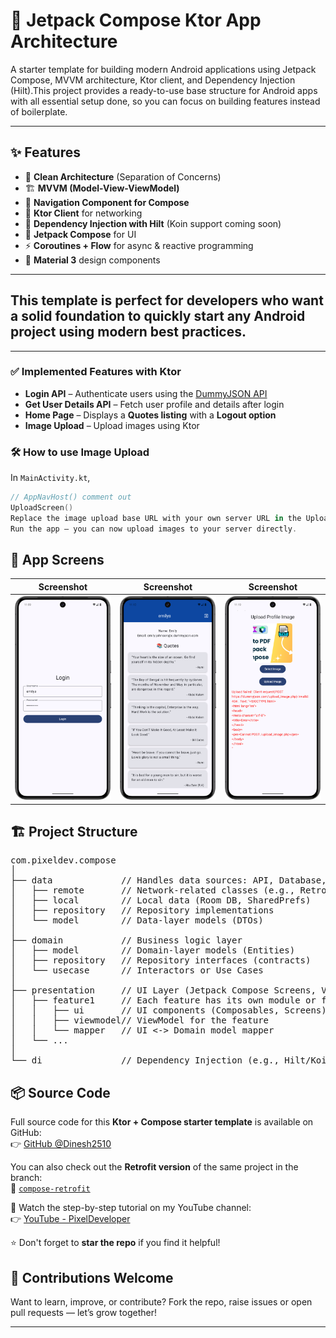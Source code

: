 # 🚀 Jetpack Compose Ktor App Architecture


A starter template for building modern Android applications using Jetpack Compose, MVVM architecture, Ktor client, and Dependency Injection (Hilt).This project provides a ready-to-use base structure for Android apps with all essential setup done, so you can focus on building features instead of boilerplate.

---
## ✨ Features
- 🧩 **Clean Architecture** (Separation of Concerns)
- 🏗 **MVVM (Model-View-ViewModel)**
- 🧭 **Navigation Component for Compose**
- 🔗 **Ktor Client** for networking
- 💉 **Dependency Injection with Hilt** (Koin support coming soon)
- 🎨 **Jetpack Compose** for UI
- ⚡ **Coroutines + Flow** for async & reactive programming
- 📱 **Material 3** design components
---
## This template is perfect for developers who want a solid foundation to quickly start any Android project using modern best practices.
---
### ✅ Implemented Features with Ktor
- **Login API** – Authenticate users using the [DummyJSON API](https://dummyjson.com/)  
- **Get User Details API** – Fetch user profile and details after login  
- **Home Page** – Displays a **Quotes listing** with a **Logout option**  
- **Image Upload** – Upload images using Ktor  

### 🛠 How to use Image Upload
 In `MainActivity.kt`, 
```kotlin
// AppNavHost() comment out
UploadScreen()
Replace the image upload base URL with your own server URL in the UploadScreen code.
Run the app — you can now upload images to your server directly.
```
## 📲 App Screens
| Screenshot | Screenshot | Screenshot |
|------------|------------|------------|
| ![s1](Screens/Screenshot_20250830_230947.png) | ![s2](Screens/Screenshot_20250830_231022.png) | ![s3](Screens/Screenshot_20250830_231913.png) |

## 🏗️ Project Structure

<pre>
com.pixeldev.compose
│
├── data             // Handles data sources: API, Database, Cache
│   ├── remote       // Network-related classes (e.g., Retrofit/Ktor)
│   ├── local        // Local data (Room DB, SharedPrefs)
│   ├── repository   // Repository implementations
│   └── model        // Data-layer models (DTOs)
│
├── domain           // Business logic layer
│   ├── model        // Domain-layer models (Entities)
│   ├── repository   // Repository interfaces (contracts)
│   └── usecase      // Interactors or Use Cases
│
├── presentation     // UI Layer (Jetpack Compose Screens, ViewModels)
│   ├── feature1     // Each feature has its own module or folder
│   │   ├── ui       // UI components (Composables, Screens)
│   │   ├── viewmodel// ViewModel for the feature
│   │   └── mapper   // UI <-> Domain model mapper
│   └── ...
│
└── di               // Dependency Injection (e.g., Hilt/Koin modules)
</pre>

## 📦 Source Code

Full source code for this **Ktor + Compose starter template** is available on GitHub:  
👉 [GitHub @Dinesh2510](https://github.com/Dinesh2510)  

You can also check out the **Retrofit version** of the same project in the branch:  
🌿 [`compose-retrofit`](https://github.com/Dinesh2510/Jetpack-Compose-Ktor-App-Architecture/tree/compose-retrofit)  

🎥 Watch the step-by-step tutorial on my YouTube channel:  
👉 [YouTube - PixelDeveloper](https://www.youtube.com/@PixelDeveloper)  

⭐ Don't forget to **star the repo** if you find it helpful!



## 🙌 Contributions Welcome

Want to learn, improve, or contribute? Fork the repo, raise issues or open pull requests — let’s grow together!

---

